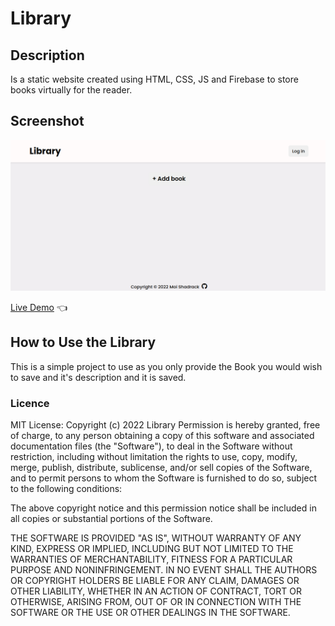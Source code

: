 # Library

## Description
Is a static website  created using  HTML, CSS, JS and Firebase to store books virtually for the reader.

## Screenshot
![Alt text](/home.png?raw=true "Home page")

[Live Demo](https://12moi.github.io/library/) :point_left:


## How to Use the Library
This is a simple project to use as you only provide the Book you would wish to save and it's description and it is saved.

### Licence
MIT License: Copyright (c) 2022 Library Permission is hereby granted, free of charge, to any person obtaining a copy of this software and associated documentation files (the "Software"), to deal in the Software without restriction, including without limitation the rights to use, copy, modify, merge, publish, distribute, sublicense, and/or sell copies of the Software, and to permit persons to whom the Software is furnished to do so, subject to the following conditions:

The above copyright notice and this permission notice shall be included in all copies or substantial portions of the Software.

THE SOFTWARE IS PROVIDED "AS IS", WITHOUT WARRANTY OF ANY KIND, EXPRESS OR IMPLIED, INCLUDING BUT NOT LIMITED TO THE WARRANTIES OF MERCHANTABILITY, FITNESS FOR A PARTICULAR PURPOSE AND NONINFRINGEMENT. IN NO EVENT SHALL THE AUTHORS OR COPYRIGHT HOLDERS BE LIABLE FOR ANY CLAIM, DAMAGES OR OTHER LIABILITY, WHETHER IN AN ACTION OF CONTRACT, TORT OR OTHERWISE, ARISING FROM, OUT OF OR IN CONNECTION WITH THE SOFTWARE OR THE USE OR OTHER DEALINGS IN THE SOFTWARE.
